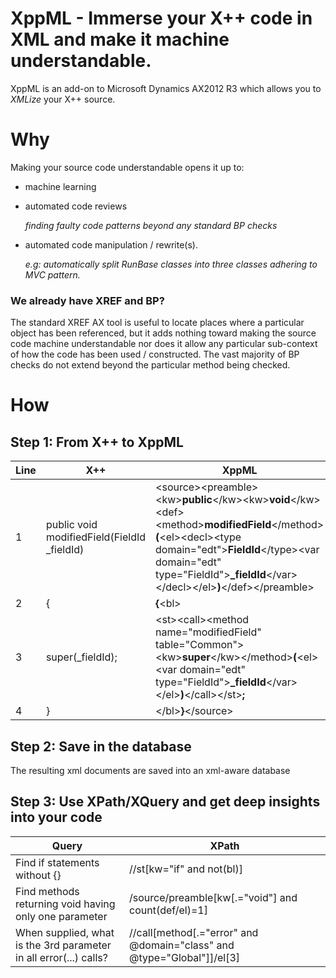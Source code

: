 # XppML - Immerse your X++ code in XML and make it machine understandable.

XppML is an add-on to Microsoft Dynamics AX2012 R3 which allows you to _XMLize_ your X++ source. 
# Why
Making your source code understandable opens it up to:
 - machine learning
 - automated code reviews

      *finding faulty code patterns beyond any standard BP checks*
 - automated code manipulation / rewrite(s).

      *e.g: automatically split RunBase classes into three classes adhering to MVC pattern.*

  ### We already have XREF and BP?
  The standard XREF AX tool is useful to locate places where a particular object has been referenced, but it adds nothing toward making the source code machine understandable nor does it allow any particular sub-context of how the code has been used / constructed. The vast majority of BP checks do not extend beyond the particular method being checked.

# How
## Step 1: From X++ to XppML
  
|Line| X++ |  XppML
|--|--|--|
|1 | public void modifiedField(FieldId _fieldId) |&lt;source&gt;&lt;preamble&gt;&lt;kw&gt;**public**&lt;/kw&gt;&lt;kw&gt;**void**&lt;/kw&gt;&lt;def&gt;&lt;method&gt;**modifiedField**&lt;/method&gt;**(**&lt;el&gt;&lt;decl&gt;&lt;type domain="edt"&gt;**FieldId**&lt;/type&gt;&lt;var domain="edt" type="FieldId"&gt;**_fieldId**&lt;/var&gt;&lt;/decl&gt;&lt;/el&gt;**)**&lt;/def&gt;&lt;/preamble&gt;
|2 | { |**{**&lt;bl&gt;
|3 | super(_fieldId); | &lt;st&gt;&lt;call&gt;&lt;method name="modifiedField" table="Common"&gt;&lt;kw&gt;**super**&lt;/kw&gt;&lt;/method&gt;**(**&lt;el&gt;&lt;var domain="edt" type="FieldId"&gt;**_fieldId**&lt;/var&gt;&lt;/el&gt;**)**&lt;/call&gt;&lt;/st&gt;**;**
|4 | } | &lt;/bl&gt;**}**&lt;/source&gt;

## Step 2: Save in the database
The resulting xml documents are saved into an xml-aware database

## Step 3: Use XPath/XQuery and get deep insights into your code

| Query | XPath |
|--|--|
|Find if statements without {} | //st[kw="if" and not(bl)] | statements containing keyword 'if' and not containing the block
|Find methods returning void having only one parameter |/source/preamble[kw[.="void"] and count(def/el)=1]
|When supplied, what is the 3rd parameter in all error(...) calls? | //call[method[.="error" and @domain="class" and @type="Global"]]/el[3]| 
